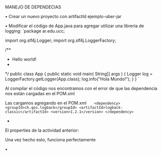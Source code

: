MANEJO DE DEPENDECIAS

•	Crear un nuevo proyecto con artifactId ejemplo-uber-jar
 

•	Modificar el código de App.java para agregar utilizar una librería de logging:
`package ar.edu.ucc;

import org.slf4j.Logger;
import org.slf4j.LoggerFactory;

/**
 * Hello world!
 *
 */
public class App 
{
    public static void main( String[] args )
    {
        Logger log = LoggerFactory.getLogger(App.class);
        log.info("Hola Mundo!");
    }
} `

Al compilar el código nos encontramos con el error de que las dependencia nos están cargadas en el POM.xml
 
 Las cargamos agregando en el POM.xml 
`    <dependency>
      <groupId>ch.qos.logback</groupId>
      <artifactId>logback-classic</artifactId>
      <version>1.2.1</version>
    </dependency> `

 
+ 
El properties de la actividad anterior:
 
Una vez hecho esto, funciona perfectamente
 

•	
